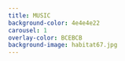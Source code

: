 ```yaml
---
title: MUSIC
background-color: 4e4e4e22
carousel: 1
overlay-color: BCEBCB
background-image: habitat67.jpg
---
```


